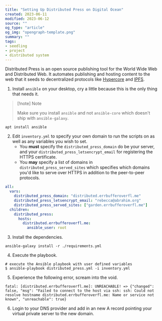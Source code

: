 ```yaml
---
title: "Setting Up Distributed Press on Digital Ocean"
created: 2023-06-11
modified: 2023-06-12
source: ""
og_type: "article"
og_img: "opengraph-template.png"
summary: ""
tags:
- seedling
- project
- distributed system
---
```


Distributed Press is an open source publishing tool for the World Wide Web and Distributed Web. It automates publishing and hosting content to the web that it seeds to decentralized protocols like [Hypercore](notes/Hypercore.md) and [IPFS](notes/IPFS.md).

1. Install `ansible` on your desktop, cry a little because this is the only thing that needs it. 
> [!note] Note
> 
> Make sure you install `ansible` and not `ansible-core` which doesn't ship with `ansible-galaxy`.

```shell
apt install ansible
```

2. Edit `inventory.yml` to specify your own domain to run the scripts on as well as any variables you wish to set.
	- You **must** specify the `distributed_press_domain` do be your server, and your `distributed_press_letsencrypt_email` for registering the HTTPS certificate.
	- You **may** specify a list of domains in `distributed_press_served_sites` which specifies which domains you'd like to serve over HTTPS in addition to the peer-to-peer protocols.

```yaml
all:
  vars:
    distributed_press_domain: "distributed.errbufferoverfl.me"
    distributed_press_letsencrypt_email: "rebecca@abrahim.org"
    distributed_press_served_sites: ["garden.errbufferoverfl.me"]
  children:
    distributed_press:
      hosts:
        distributed.errbufferoverfl.me:
          ansible_user: root
```

3. Install the dependencies.

```shell
ansible-galaxy install -r ./requirements.yml
```

4. Execute the playbook.

```shell
# execute the Ansible playbook with user defined variables
$ ansible-playbook distributed_press.yml -i inventory.yml
```

5. Experience the following error, scream into the void.

```shell
fatal: [distributed.errbufferoverfl.me]: UNREACHABLE! => {"changed": false, "msg": "Failed to connect to the host via ssh: ssh: Could not resolve hostname distributed.errbufferoverfl.me: Name or service not known", "unreachable": true}
```

6. Login to your DNS provider and add in an new A record pointing your virtual private server to the new domain.